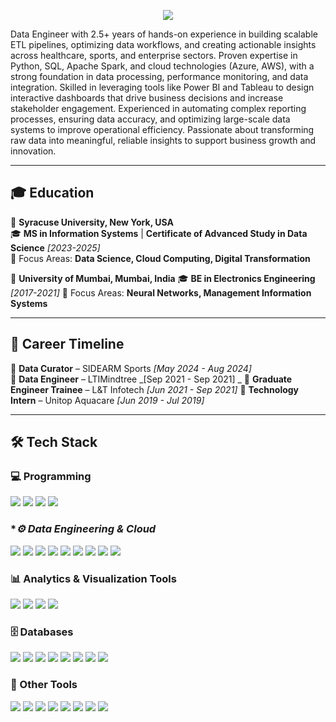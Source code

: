<p align="center">
  <img src="https://readme-typing-svg.herokuapp.com?font=Roboto+Mono&weight=700&size=24&duration=2000&color=5CF7D0&center=true&vCenter=true&width=700&height=60&lines=Hello+Friends%2C+I'm+Pratik!;Passionate+about+Data;Turning+Raw+Data+into+Smart+Decisions;Building+Scalable+Solutions;Storytelling+With+Data!" />
</p>


Data Engineer with 2.5+ years of hands-on experience in building scalable ETL pipelines, optimizing data workflows, and creating actionable insights across healthcare, sports, and enterprise sectors. Proven expertise in Python, SQL, Apache Spark, and cloud technologies (Azure, AWS), with a strong foundation in data processing, performance monitoring, and data integration. Skilled in leveraging tools like Power BI and Tableau to design interactive dashboards that drive business decisions and increase stakeholder engagement. Experienced in automating complex reporting processes, ensuring data accuracy, and optimizing large-scale data systems to improve operational efficiency. Passionate about transforming raw data into meaningful, reliable insights to support business growth and innovation.

---

## 🎓 Education  

📍 **Syracuse University, New York, USA**  
🎓 **MS in Information Systems** | **Certificate of Advanced Study in Data Science** _[2023-2025]_  
🔹 Focus Areas: **Data Science, Cloud Computing, Digital Transformation**  

📍 **University of Mumbai, Mumbai, India** 
🎓 **BE in Electronics Engineering** _[2017-2021]_
🔹 Focus Areas: **Neural Networks, Management Information Systems**

---

## 📍 Career Timeline  

🔹 **Data Curator** – SIDEARM Sports _[May 2024 - Aug 2024]_  
🔹 **Data Engineer** – LTIMindtree _[Sep 2021 - Sep 2021] _
🔹 **Graduate Engineer Trainee** – L&T Infotech _[Jun 2021 - Sep 2021]_
🔹 **Technology Intern** – Unitop Aquacare _[Jun 2019 - Jul 2019]_

---

## 🛠 Tech Stack  

### **💻 Programming**  
<p align="left">
  <img src="https://img.shields.io/badge/Python-3776AB?style=for-the-badge&logo=python&logoColor=white" />
  <img src="https://img.shields.io/badge/SQL-276DC3?style=for-the-badge&logo=mysql&logoColor=white" />
  <img src="https://img.shields.io/badge/R-4479A1?style=for-the-badge&logo=r&logoColor=white" />
  <img src="https://img.shields.io/badge/Shell-29B5E8?style=for-the-badge&logo=shell&logoColor=white" />
</p>

### **⚙️ Data Engineering & Cloud*  
<p align="left">
  <img src="https://img.shields.io/badge/Apache%20Spark-E25A1C?style=for-the-badge&logo=apachespark&logoColor=white" />
  <img src="https://img.shields.io/badge/Apache%20Hive-FDEE21?style=for-the-badge&logo=apachehive&logoColor=black" />
  <img src="https://img.shields.io/badge/Apache%20Kafka-005C84?style=for-the-badge&logo=kafka&logoColor=white" />
  <img src="https://img.shields.io/badge/Azure-4479A1?style=for-the-badge&logo=azure&logoColor=white" />
  <img src="https://img.shields.io/badge/AWS-E97528?style=for-the-badge&logo=aws&logoColor=white" />
  <img src="https://img.shields.io/badge/Snowflake-29B5E8?style=for-the-badge&logo=snowflake&logoColor=white" />
  <img src="https://img.shields.io/badge/Databricks-FF3621?style=for-the-badge&logo=databricks&logoColor=white" />
  <img src="https://img.shields.io/badge/Docker-2496ED?style=for-the-badge&logo=docker&logoColor=white" />
  <img src="https://img.shields.io/badge/Kubernetes-326CE5?style=for-the-badge&logo=kubernetes&logoColor=white" />
</p>

### **📊 Analytics & Visualization Tools**  
<p align="left">
  <img src="https://img.shields.io/badge/Tableau-E97627?style=for-the-badge&logo=tableau&logoColor=white" />
  <img src="https://img.shields.io/badge/Power%20BI-F2C811?style=for-the-badge&logo=power-bi&logoColor=black" />
  <img src="https://img.shields.io/badge/Microsoft%20Excel-217346?style=for-the-badge&logo=microsoftexcel&logoColor=white" />
  <img src="https://img.shields.io/badge/Kibana-F2C811?style=for-the-badge&logo=kibana&logoColor=black" />
</p>

### **🗄️ Databases**  
<p align="left">
  <img src="https://img.shields.io/badge/MySQL-005C84?style=for-the-badge&logo=mysql&logoColor=white" />
  <img src="https://img.shields.io/badge/Oracle-FF3621?style=for-the-badge&logo=oracle&logoColor=white" />
  <img src="https://img.shields.io/badge/MS%20SQL%20Server-29B5E8?style=for-the-badge&logo=sql-server&logoColor=white" />
  <img src="https://img.shields.io/badge/MongoDB-217346?style=for-the-badge&logo=mongodb&logoColor=white" />
  <img src="https://img.shields.io/badge/Redis-B7472A?style=for-the-badge&logo=redis&logoColor=white" />
  <img src="https://img.shields.io/badge/Neo4j-008CC1?style=for-the-badge&logo=neo4j&logoColor=white" />
  <img src="https://img.shields.io/badge/Cassandra-FF6C37?style=for-the-badge&logo=cassandra&logoColor=white" />
  <img src="https://img.shields.io/badge/Elasticsearch-3776AB?style=for-the-badge&logo=elasticsearch&logoColor=white" />
</p>


### **🔧 Other Tools**  
<p align="left">
  <img src="https://img.shields.io/badge/JIRA-0052CC?style=for-the-badge&logo=jira&logoColor=white" />
  <img src="https://img.shields.io/badge/Git-F05032?style=for-the-badge&logo=git&logoColor=white" />
  <img src="https://img.shields.io/badge/Github-181717?style=for-the-badge&logo=github&logoColor=white" />
  <img src="https://img.shields.io/badge/Bitbucket-0052CC?style=for-the-badge&logo=bitbucket&logoColor=white" />
  <img src="https://img.shields.io/badge/PowerPoint-B7472A?style=for-the-badge&logo=microsoftpowerpoint&logoColor=white" />
  <img src="https://img.shields.io/badge/Word-326CE5?style=for-the-badge&logo=microsoftword&logoColor=white" />
  <img src="https://img.shields.io/badge/Confluence-0052CC?style=for-the-badge&logo=confluence&logoColor=white" />
  <img src="https://img.shields.io/badge/MS%20Project-326CE5?style=for-the-badge&logo=microsoftproject&logoColor=white" />
</p>
